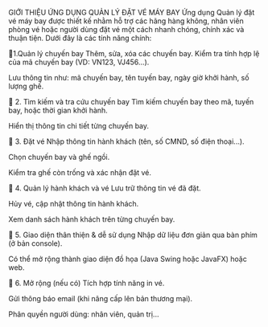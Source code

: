 GIỚI THIỆU ỨNG DỤNG QUẢN LÝ ĐẶT VÉ MÁY BAY Ứng dụng Quản lý đặt vé máy bay được thiết kế nhằm hỗ trợ các hãng hàng không, nhân viên phòng vé hoặc người dùng đặt vé một cách nhanh chóng, chính xác và thuận tiện. Dưới đây là các tính năng chính:

🔹1.Quản lý chuyến bay Thêm, sửa, xóa các chuyến bay.
Kiểm tra tính hợp lệ của mã chuyến bay (VD: VN123, VJ456...).

Lưu thông tin như: mã chuyến bay, tên tuyến bay, ngày giờ khởi hành, số lượng ghế.

🔹 2. Tìm kiếm và tra cứu chuyến bay Tìm kiếm chuyến bay theo mã, tuyến bay, hoặc thời gian khởi hành.

Hiển thị thông tin chi tiết từng chuyến bay.

🔹 3. Đặt vé Nhập thông tin hành khách (tên, số CMND, số điện thoại...).

Chọn chuyến bay và ghế ngồi.

Kiểm tra ghế còn trống và xác nhận đặt vé.

🔹 4. Quản lý hành khách và vé Lưu trữ thông tin vé đã đặt.

Hủy vé, cập nhật thông tin hành khách.

Xem danh sách hành khách trên từng chuyến bay.

🔹 5. Giao diện thân thiện & dễ sử dụng Nhập dữ liệu đơn giản qua bàn phím (ở bản console).

Có thể mở rộng thành giao diện đồ họa (Java Swing hoặc JavaFX) hoặc web.

🔹 6. Mở rộng (nếu có) Tích hợp tính năng in vé.

Gửi thông báo email (khi nâng cấp lên bản thương mại).

Phân quyền người dùng: nhân viên, quản trị...
